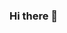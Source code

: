 ### Hi there 👋

<!--
**meryHayward/meryHayward** is a ✨ _special_ ✨ repository because its `README.md` (this file) appears on your GitHub profile.

Here are some ideas to get you started:

- 🔭 I’m currently working on https://movies-series-app.vercel.app/
- 🌱 I’m currently learning More and More from React and Vue
- 👯 I’m looking to collaborate on Climate Change conscious apps
- 💬 Ask me about Any name of actor, director I'll know it! Also I'm an amateur actress
- 📫 How to reach me: hayward.maria@gmail.com
- ⚡ Fun fact: I'm a movie geek!
-->
